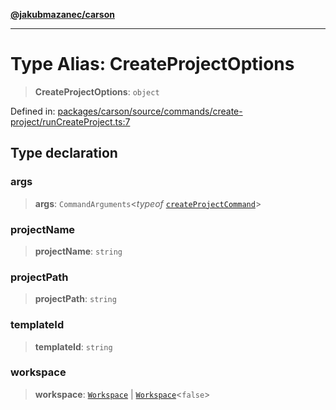 [**@jakubmazanec/carson**](../README.md)

---

# Type Alias: CreateProjectOptions

> **CreateProjectOptions**: `object`

Defined in:
[packages/carson/source/commands/create-project/runCreateProject.ts:7](https://github.com/jakubmazanec/tools/blob/dcfb3b06be051bf99e23e7e35174b07af0f0fddd/packages/carson/source/commands/create-project/runCreateProject.ts#L7)

## Type declaration

### args

> **args**: `CommandArguments`\<_typeof_
> [`createProjectCommand`](../variables/createProjectCommand.md)\>

### projectName

> **projectName**: `string`

### projectPath

> **projectPath**: `string`

### templateId

> **templateId**: `string`

### workspace

> **workspace**: [`Workspace`](../classes/Workspace.md) \|
> [`Workspace`](../classes/Workspace.md)\<`false`\>
